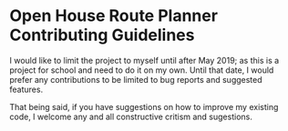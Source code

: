 # Open House Route Planner Contributing Guidelines

I would like to limit the project to myself until after May 2019; as this is a project for school and need to do it on my own. Until that date, I would prefer any contributions to be limited to bug reports and suggested features.

That being said, if you have suggestions on how to improve my existing code, I welcome any and all constructive critism and sugestions.
